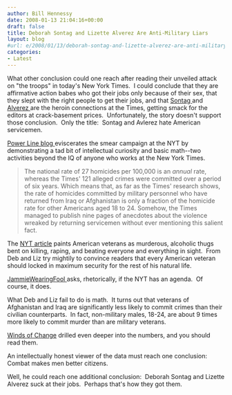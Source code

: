 ```yaml
---
author: Bill Hennessy
date: 2008-01-13 21:04:16+00:00
draft: false
title: Deborah Sontag and Lizette Alverez Are Anti-Military Liars
layout: blog
#url: e/2008/01/13/deborah-sontag-and-lizette-alverez-are-anti-military-liars/
categories:
- Latest
---
```


What other conclusion could one reach after reading their unveiled attack on "the troops" in today's New York Times.  I could conclude that they are affirmative action babes who got their jobs only because of their sex, that they slept with the right people to get their jobs, and that [Sontag ](https://topics.nytimes.com/top/reference/timestopics/people/s/deborah_sontag/index.html?inline=nyt-per)and [Alverez ](https://topics.nytimes.com/top/reference/timestopics/people/a/lizette_alvarez/index.html?inline=nyt-per)are the heroin connections at the Times, getting smack for the editors at crack-basement prices.  Unfortunately, the story doesn't support those conclusion.  Only the title:  Sontag and Avlerez hate American servicemen.

[Power Line blog ](https://www.powerlineblog.com/archives2/2008/01/019533.php)eviscerates the smear campaign at the NYT by demonstrating a tad bit of intellectual curiosity and basic math--two activities beyond the IQ of anyone who works at the New York Times.


>  The national rate of 27 homicides per 100,000 is an _annual_ rate, whereas the Times' 121 alleged crimes were committed over a period of six years. Which means that, as far as the Times' research shows, the rate of homicides committed by military personnel who have returned from Iraq or Afghanistan is only a fraction of the homicide rate for other Americans aged 18 to 24. Somehow, the Times managed to publish nine pages of anecdotes about the violence wreaked by returning servicemen without ever mentioning this salient fact.


The [NYT article](https://www.nytimes.com/2008/01/13/us/13vets.html?_r=2&hp&oref=login&oref=slogin) paints American veterans as murderous, alcoholic thugs bent on killing, raping, and beating everyone and everything in sight.  From Deb and Liz try mightily to convince readers that every American veteran should locked in maximum security for the rest of his natural life.

[JammieWearingFool ](https://jammiewearingfool.blogspot.com/2008/01/new-york-times-has-agenda.html)asks, rhetorically, if the NYT has an agenda.  Of course, it does.

What Deb and Liz fail to do is math.  It turns out that veterans of Afghanistan and Iraq are significantly less likely to commit crimes than their civilian counterparts.  In fact, non-military males, 18-24, are about 9 times more likely to commit murder than are military veterans.

[Winds of Change](https://www.windsofchange.net/archives/the_media_does_it_again.php) drilled even deeper into the numbers, and you should read them.

An intellectually honest viewer of the data must reach one conclusion:   Combat makes men better citizens.

Well, he could reach one additional conclusion:  Deborah Sontag and Lizette Alverez suck at their jobs.  Perhaps that's how they got them.
